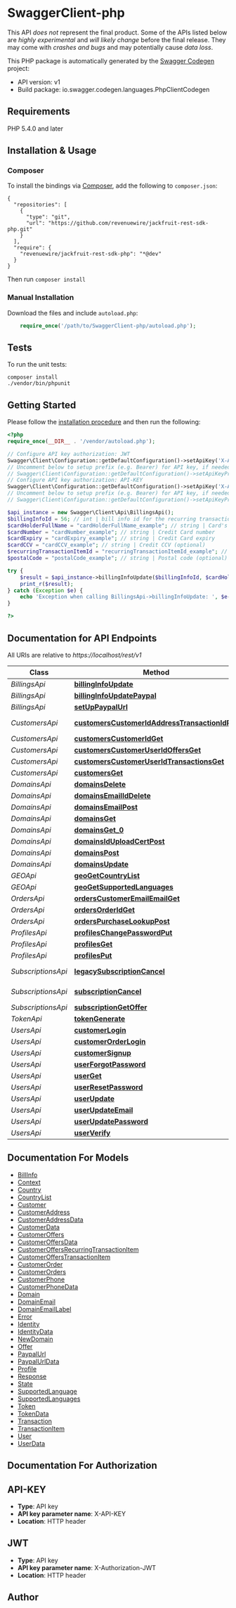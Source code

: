 # SwaggerClient-php
This API *does not* represent the final product. Some of the APIs listed below are *highly experimental* and *will likely change* before the final release. They may come with *crashes and bugs* and may potentially cause *data loss*.

This PHP package is automatically generated by the [Swagger Codegen](https://github.com/swagger-api/swagger-codegen) project:

- API version: v1
- Build package: io.swagger.codegen.languages.PhpClientCodegen

## Requirements

PHP 5.4.0 and later

## Installation & Usage
### Composer

To install the bindings via [Composer](http://getcomposer.org/), add the following to `composer.json`:

```
{
  "repositories": [
    {
      "type": "git",
      "url": "https://github.com/revenuewire/jackfruit-rest-sdk-php.git"
    }
  ],
  "require": {
    "revenuewire/jackfruit-rest-sdk-php": "*@dev"
  }
}
```

Then run `composer install`

### Manual Installation

Download the files and include `autoload.php`:

```php
    require_once('/path/to/SwaggerClient-php/autoload.php');
```

## Tests

To run the unit tests:

```
composer install
./vendor/bin/phpunit
```

## Getting Started

Please follow the [installation procedure](#installation--usage) and then run the following:

```php
<?php
require_once(__DIR__ . '/vendor/autoload.php');

// Configure API key authorization: JWT
Swagger\Client\Configuration::getDefaultConfiguration()->setApiKey('X-Authorization-JWT', 'YOUR_API_KEY');
// Uncomment below to setup prefix (e.g. Bearer) for API key, if needed
// Swagger\Client\Configuration::getDefaultConfiguration()->setApiKeyPrefix('X-Authorization-JWT', 'Bearer');
// Configure API key authorization: API-KEY
Swagger\Client\Configuration::getDefaultConfiguration()->setApiKey('X-API-KEY', 'YOUR_API_KEY');
// Uncomment below to setup prefix (e.g. Bearer) for API key, if needed
// Swagger\Client\Configuration::getDefaultConfiguration()->setApiKeyPrefix('X-API-KEY', 'Bearer');

$api_instance = new Swagger\Client\Api\BillingsApi();
$billingInfoId = 56; // int | bill info id for the recurring transaction item
$cardHolderFullName = "cardHolderFullName_example"; // string | Card's holder full name
$cardNumber = "cardNumber_example"; // string | Credit Card number
$cardExpiry = "cardExpiry_example"; // string | Credit Card expiry
$cardCCV = "cardCCV_example"; // string | Credit CCV (optional)
$recurringTransactionItemId = "recurringTransactionItemId_example"; // string | recurring transaction item to be updated (optional)
$postalCode = "postalCode_example"; // string | Postal code (optional)

try {
    $result = $api_instance->billingInfoUpdate($billingInfoId, $cardHolderFullName, $cardNumber, $cardExpiry, $cardCCV, $recurringTransactionItemId, $postalCode);
    print_r($result);
} catch (Exception $e) {
    echo 'Exception when calling BillingsApi->billingInfoUpdate: ', $e->getMessage(), PHP_EOL;
}

?>
```

## Documentation for API Endpoints

All URIs are relative to *https://localhost/rest/v1*

Class | Method | HTTP request | Description
------------ | ------------- | ------------- | -------------
*BillingsApi* | [**billingInfoUpdate**](docs/Api/BillingsApi.md#billinginfoupdate) | **PUT** /billings/{billingInfoId} | 
*BillingsApi* | [**billingInfoUpdatePaypal**](docs/Api/BillingsApi.md#billinginfoupdatepaypal) | **PUT** /billings/{billingInfoId}/update-paypal | 
*BillingsApi* | [**setUpPaypalUrl**](docs/Api/BillingsApi.md#setuppaypalurl) | **POST** /billings/{billingInfoId}/setup-paypal-url | 
*CustomersApi* | [**customersCustomerIdAddressTransactionIdPut**](docs/Api/CustomersApi.md#customerscustomeridaddresstransactionidput) | **PUT** /customers/{customerId}/address/{transactionId} | 
*CustomersApi* | [**customersCustomerIdGet**](docs/Api/CustomersApi.md#customerscustomeridget) | **GET** /customers/{customerId} | 
*CustomersApi* | [**customersCustomerUserIdOffersGet**](docs/Api/CustomersApi.md#customerscustomeruseridoffersget) | **GET** /customers/{customerUserId}/offers | 
*CustomersApi* | [**customersCustomerUserIdTransactionsGet**](docs/Api/CustomersApi.md#customerscustomeruseridtransactionsget) | **GET** /customers/{customerUserId}/transactions | 
*CustomersApi* | [**customersGet**](docs/Api/CustomersApi.md#customersget) | **GET** /customers | 
*DomainsApi* | [**domainsDelete**](docs/Api/DomainsApi.md#domainsdelete) | **DELETE** /domains/{id} | 
*DomainsApi* | [**domainsEmailIdDelete**](docs/Api/DomainsApi.md#domainsemailiddelete) | **DELETE** /domains/email/{id} | 
*DomainsApi* | [**domainsEmailPost**](docs/Api/DomainsApi.md#domainsemailpost) | **POST** /domains/email | 
*DomainsApi* | [**domainsGet**](docs/Api/DomainsApi.md#domainsget) | **GET** /domains | 
*DomainsApi* | [**domainsGet_0**](docs/Api/DomainsApi.md#domainsget_0) | **GET** /domains/{id} | 
*DomainsApi* | [**domainsIdUploadCertPost**](docs/Api/DomainsApi.md#domainsiduploadcertpost) | **POST** /domains/{id}/upload-cert | 
*DomainsApi* | [**domainsPost**](docs/Api/DomainsApi.md#domainspost) | **POST** /domains | 
*DomainsApi* | [**domainsUpdate**](docs/Api/DomainsApi.md#domainsupdate) | **PUT** /domains/{id} | 
*GEOApi* | [**geoGetCountryList**](docs/Api/GEOApi.md#geogetcountrylist) | **GET** /geo-info/countries | 
*GEOApi* | [**geoGetSupportedLanguages**](docs/Api/GEOApi.md#geogetsupportedlanguages) | **GET** /geo-info/supported-languages | 
*OrdersApi* | [**ordersCustomerEmailEmailGet**](docs/Api/OrdersApi.md#orderscustomeremailemailget) | **GET** /orders/customer-email/{email} | 
*OrdersApi* | [**ordersOrderIdGet**](docs/Api/OrdersApi.md#ordersorderidget) | **GET** /orders/{orderId} | 
*OrdersApi* | [**ordersPurchaseLookupPost**](docs/Api/OrdersApi.md#orderspurchaselookuppost) | **POST** /orders/purchase-lookup | 
*ProfilesApi* | [**profilesChangePasswordPut**](docs/Api/ProfilesApi.md#profileschangepasswordput) | **PUT** /profiles/change-password | 
*ProfilesApi* | [**profilesGet**](docs/Api/ProfilesApi.md#profilesget) | **GET** /profiles | 
*ProfilesApi* | [**profilesPut**](docs/Api/ProfilesApi.md#profilesput) | **PUT** /profiles | 
*SubscriptionsApi* | [**legacySubscriptionCancel**](docs/Api/SubscriptionsApi.md#legacysubscriptioncancel) | **PUT** /subscriptions/legacy/{transactionItemId}/cancel | 
*SubscriptionsApi* | [**subscriptionCancel**](docs/Api/SubscriptionsApi.md#subscriptioncancel) | **PUT** /subscriptions/{recurringTransactionItemId}/cancel | 
*SubscriptionsApi* | [**subscriptionGetOffer**](docs/Api/SubscriptionsApi.md#subscriptiongetoffer) | **GET** /subscriptions/offer/{transactionItemId} | 
*TokenApi* | [**tokenGenerate**](docs/Api/TokenApi.md#tokengenerate) | **POST** /token | 
*UsersApi* | [**customerLogin**](docs/Api/UsersApi.md#customerlogin) | **POST** /users/login | 
*UsersApi* | [**customerOrderLogin**](docs/Api/UsersApi.md#customerorderlogin) | **POST** /users/order-login | 
*UsersApi* | [**customerSignup**](docs/Api/UsersApi.md#customersignup) | **POST** /users/sign-up | 
*UsersApi* | [**userForgotPassword**](docs/Api/UsersApi.md#userforgotpassword) | **POST** /users/forget-password | 
*UsersApi* | [**userGet**](docs/Api/UsersApi.md#userget) | **GET** /users/{id} | 
*UsersApi* | [**userResetPassword**](docs/Api/UsersApi.md#userresetpassword) | **POST** /users/reset-password | 
*UsersApi* | [**userUpdate**](docs/Api/UsersApi.md#userupdate) | **PUT** /users/{id} | 
*UsersApi* | [**userUpdateEmail**](docs/Api/UsersApi.md#userupdateemail) | **PUT** /users/{id}/update-email | 
*UsersApi* | [**userUpdatePassword**](docs/Api/UsersApi.md#userupdatepassword) | **PUT** /users/{id}/update-password | 
*UsersApi* | [**userVerify**](docs/Api/UsersApi.md#userverify) | **PUT** /users/verify | 


## Documentation For Models

 - [BillInfo](docs/Model/BillInfo.md)
 - [Context](docs/Model/Context.md)
 - [Country](docs/Model/Country.md)
 - [CountryList](docs/Model/CountryList.md)
 - [Customer](docs/Model/Customer.md)
 - [CustomerAddress](docs/Model/CustomerAddress.md)
 - [CustomerAddressData](docs/Model/CustomerAddressData.md)
 - [CustomerData](docs/Model/CustomerData.md)
 - [CustomerOffers](docs/Model/CustomerOffers.md)
 - [CustomerOffersData](docs/Model/CustomerOffersData.md)
 - [CustomerOffersRecurringTransactionItem](docs/Model/CustomerOffersRecurringTransactionItem.md)
 - [CustomerOffersTransactionItem](docs/Model/CustomerOffersTransactionItem.md)
 - [CustomerOrder](docs/Model/CustomerOrder.md)
 - [CustomerOrders](docs/Model/CustomerOrders.md)
 - [CustomerPhone](docs/Model/CustomerPhone.md)
 - [CustomerPhoneData](docs/Model/CustomerPhoneData.md)
 - [Domain](docs/Model/Domain.md)
 - [DomainEmail](docs/Model/DomainEmail.md)
 - [DomainEmailLabel](docs/Model/DomainEmailLabel.md)
 - [Error](docs/Model/Error.md)
 - [Identity](docs/Model/Identity.md)
 - [IdentityData](docs/Model/IdentityData.md)
 - [NewDomain](docs/Model/NewDomain.md)
 - [Offer](docs/Model/Offer.md)
 - [PaypalUrl](docs/Model/PaypalUrl.md)
 - [PaypalUrlData](docs/Model/PaypalUrlData.md)
 - [Profile](docs/Model/Profile.md)
 - [Response](docs/Model/Response.md)
 - [State](docs/Model/State.md)
 - [SupportedLanguage](docs/Model/SupportedLanguage.md)
 - [SupportedLanguages](docs/Model/SupportedLanguages.md)
 - [Token](docs/Model/Token.md)
 - [TokenData](docs/Model/TokenData.md)
 - [Transaction](docs/Model/Transaction.md)
 - [TransactionItem](docs/Model/TransactionItem.md)
 - [User](docs/Model/User.md)
 - [UserData](docs/Model/UserData.md)


## Documentation For Authorization


## API-KEY

- **Type**: API key
- **API key parameter name**: X-API-KEY
- **Location**: HTTP header

## JWT

- **Type**: API key
- **API key parameter name**: X-Authorization-JWT
- **Location**: HTTP header


## Author




